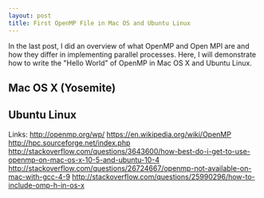 ```yaml
---
layout: post
title: First OpenMP File in Mac OS and Ubuntu Linux
---
```


In the last post, I did an overview of what OpenMP and Open MPI are and how they
differ in implementing parallel processes. Here, I will demonstrate how to write
the "Hello World" of OpenMP in Mac OS X and Ubuntu Linux.

## Mac OS X (Yosemite)


## Ubuntu Linux

Links:
http://openmp.org/wp/
https://en.wikipedia.org/wiki/OpenMP
http://hpc.sourceforge.net/index.php
http://stackoverflow.com/questions/3643600/how-best-do-i-get-to-use-openmp-on-mac-os-x-10-5-and-ubuntu-10-4
http://stackoverflow.com/questions/26724667/openmp-not-available-on-mac-with-gcc-4-9
http://stackoverflow.com/questions/25990296/how-to-include-omp-h-in-os-x

